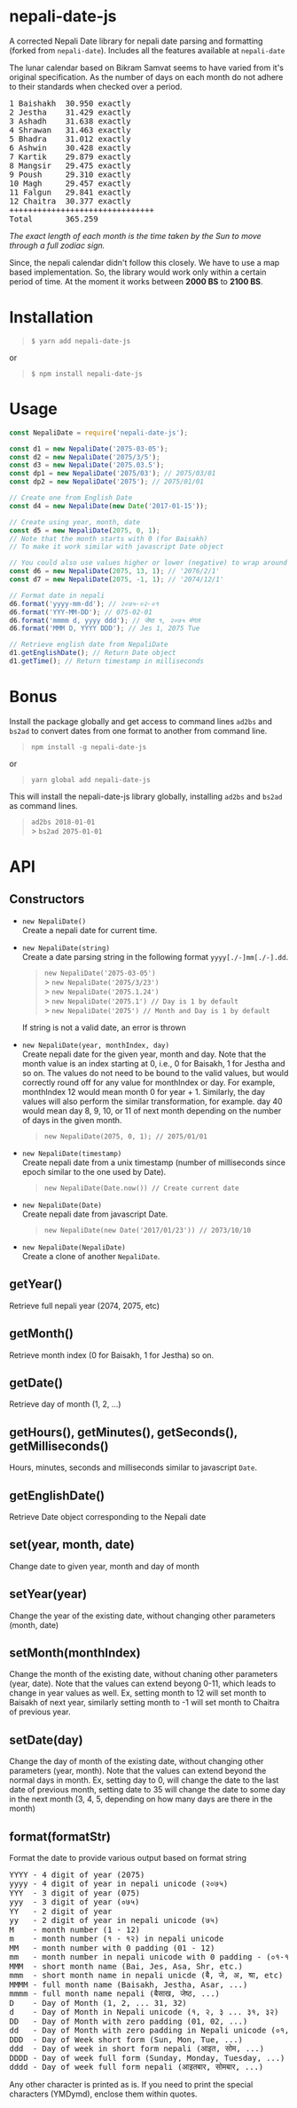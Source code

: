 # nepali-date-js

A corrected Nepali Date library for nepali date parsing and formatting (forked from `nepali-date`). Includes all the features available at `nepali-date`

The lunar calendar based on Bikram Samvat seems to have varied
from it's original specification. As the number of days on each
month do not adhere to their standards when checked over a period.

<pre>
1 Baishakh	30.950 exactly
2 Jestha	31.429 exactly
3 Ashadh	31.638 exactly
4 Shrawan	31.463 exactly
5 Bhadra	31.012 exactly
6 Ashwin	30.428 exactly
7 Kartik	29.879 exactly
8 Mangsir	29.475 exactly
9 Poush		29.310 exactly
10 Magh		29.457 exactly
11 Falgun	29.841 exactly
12 Chaitra	30.377 exactly
+++++++++++++++++++++++++++++++
Total		365.259
</pre>

_The exact length of each month is the time taken by the Sun to move through a full zodiac sign._

Since, the nepali calendar didn't follow this closely. We have to use
a map based implementation. So, the library would work only within a
certain period of time. At the moment it works between **2000 BS** to **2100 BS**.

# Installation

> `$ yarn add nepali-date-js`

or

> `$ npm install nepali-date-js`

# Usage

```javascript
const NepaliDate = require('nepali-date-js');

const d1 = new NepaliDate('2075-03-05');
const d2 = new NepaliDate('2075/3/5');
const d3 = new NepaliDate('2075.03.5');
const dp1 = new NepaliDate('2075/03'); // 2075/03/01
const dp2 = new NepaliDate('2075'); // 2075/01/01

// Create one from English Date
const d4 = new NepaliDate(new Date('2017-01-15'));

// Create using year, month, date
const d5 = new NepaliDate(2075, 0, 1);
// Note that the month starts with 0 (for Baisakh)
// To make it work similar with javascript Date object

// You could also use values higher or lower (negative) to wrap around
const d6 = new NepaliDate(2075, 13, 1); // '2076/2/1'
const d7 = new NepaliDate(2075, -1, 1); // '2074/12/1'

// Format date in nepali
d6.format('yyyy-mm-dd'); // २०७५-०२-०१
d6.format('YYY-MM-DD'); // 075-02-01
d6.format('mmmm d, yyyy ddd'); // जेष्ठ १, २०७५ मंगल
d6.format('MMM D, YYYY DDD'); // Jes 1, 2075 Tue

// Retrieve english date from NepaliDate
d1.getEnglishDate(); // Return Date object
d1.getTime(); // Return timestamp in milliseconds
```

# Bonus

Install the package globally and get access to command lines `ad2bs`
and `bs2ad` to convert dates from one format to another from command line.

> `npm install -g nepali-date-js`

or

> `yarn global add nepali-date-js`

This will install the nepali-date-js library globally, installing `ad2bs`
and `bs2ad` as command lines.

> `ad2bs 2018-01-01`<br/> > `bs2ad 2075-01-01`<br/>

# API

## Constructors

- `new NepaliDate()`<br/>
  Create a nepali date for current time.

- `new NepaliDate(string)`<br/>
  Create a date parsing string in the following format `yyyy[./-]mm[./-].dd`.<br/>

  > `new NepaliDate('2075-03-05')`<br/> > `new NepaliDate('2075/3/23')`<br/> > `new NepaliDate('2075.1.24')`<br/> > `new NepaliDate('2075.1') // Day is 1 by default`</br> > `new NepaliDate('2075') // Month and Day is 1 by default`<br/>

  If string is not a valid date, an error is thrown

- `new NepaliDate(year, monthIndex, day)`<br/>
  Create nepali date for the given year, month and day. Note that the month
  value is an index starting at 0, i.e., 0 for Baisakh, 1 for Jestha and
  so on. The values do not need to be bound to the valid values, but would
  correctly round off for any value for monthIndex or day. For example,
  monthIndex 12 would mean month 0 for year + 1. Similarly, the day values
  will also perform the similar transformation, for example. day 40 would
  mean day 8, 9, 10, or 11 of next month depending on the number of days
  in the given month.

  > `new NepaliDate(2075, 0, 1); // 2075/01/01`<br/>

- `new NepaliDate(timestamp)`<br/>
  Create nepali date from a unix timestamp (number of milliseconds since
  epoch similar to the one used by Date).

  > `new NepaliDate(Date.now()) // Create current date`

- `new NepaliDate(Date)`<br/>
  Create nepali date from javascript Date.
  > `new NepaliDate(new Date('2017/01/23')) // 2073/10/10`<br/>
- `new NepaliDate(NepaliDate)`<br/>
  Create a clone of another `NepaliDate`.

## getYear()

Retrieve full nepali year (2074, 2075, etc)

## getMonth()

Retrieve month index (0 for Baisakh, 1 for Jestha) so on.

## getDate()

Retrieve day of month (1, 2, ...)

## getHours(), getMinutes(), getSeconds(), getMilliseconds()

Hours, minutes, seconds and milliseconds similar to javascript `Date`.

## getEnglishDate()

Retrieve Date object corresponding to the Nepali date

## set(year, month, date)

Change date to given year, month and day of month

## setYear(year)

Change the year of the existing date, without changing
other parameters (month, date)

## setMonth(monthIndex)

Change the month of the existing date, without chaning
other parameters (year, date). Note that the values can extend
beyong 0-11, which leads to change in year values as well. Ex,
setting month to 12 will set month to Baisakh of next year, similarly
setting month to -1 will set month to Chaitra of previous year.

## setDate(day)

Change the day of month of the existing date, without changing
other parameters (year, month). Note that the values can extend
beyond the normal days in month. Ex, setting day to 0, will change
the date to the last date of previous month, setting date to 35 will
change the date to some day in the next month (3, 4, 5, depending on
how many days are there in the month)

## format(formatStr)

Format the date to provide various output based on format string

<pre>
YYYY - 4 digit of year (2075)
yyyy - 4 digit of year in nepali unicode (२०७५)
YYY  - 3 digit of year (075)
yyy  - 3 digit of year (०७५)
YY   - 2 digit of year
yy   - 2 digit of year in nepali unicode (७५)
M    - month number (1 - 12)
m    - month number (१ - १२) in nepali unicode
MM   - month number with 0 padding (01 - 12)
mm   - month number in nepali unicode with 0 padding - (०१-१२)
MMM  - short month name (Bai, Jes, Asa, Shr, etc.)
mmm  - short month name in nepali unicde (ब‍ै, जे, अ, श्रा, etc)
MMMM - full month name (Baisakh, Jestha, Asar, ...)
mmmm - full month name nepali (बैसाख, जेष्ठ, ...)
D    - Day of Month (1, 2, ... 31, 32)
d    - Day of Month in Nepali unicode (१, २, ३ ... ३१, ३२)
DD   - Day of Month with zero padding (01, 02, ...)
dd   - Day of Month with zero padding in Nepali unicode (०१, ०२, ...)
DDD  - Day of Week short form (Sun, Mon, Tue, ...)
ddd  - Day of week in short form nepali (आइत, सोम, ...)
DDDD - Day of week full form (Sunday, Monday, Tuesday, ...)
dddd - Day of week full form nepali (आइतबार, सोमबार, ...)
</pre>

Any other character is printed as is. If you need to print the
special characters (YMDymd), enclose them within quotes.

  <!-- "prepare": "npm run lint && npm run test && npm run clean && npm run build" -->
